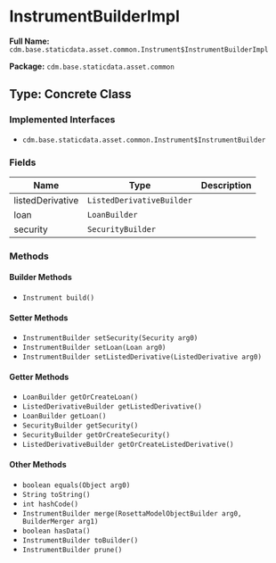 # InstrumentBuilderImpl

**Full Name:** `cdm.base.staticdata.asset.common.Instrument$InstrumentBuilderImpl`

**Package:** `cdm.base.staticdata.asset.common`

## Type: Concrete Class

### Implemented Interfaces

- `cdm.base.staticdata.asset.common.Instrument$InstrumentBuilder`

### Fields

| Name | Type | Description |
|------|------|-------------|
| listedDerivative | `ListedDerivativeBuilder` |  |
| loan | `LoanBuilder` |  |
| security | `SecurityBuilder` |  |

### Methods

#### Builder Methods

- `Instrument build()`

#### Setter Methods

- `InstrumentBuilder setSecurity(Security arg0)`
- `InstrumentBuilder setLoan(Loan arg0)`
- `InstrumentBuilder setListedDerivative(ListedDerivative arg0)`

#### Getter Methods

- `LoanBuilder getOrCreateLoan()`
- `ListedDerivativeBuilder getListedDerivative()`
- `LoanBuilder getLoan()`
- `SecurityBuilder getSecurity()`
- `SecurityBuilder getOrCreateSecurity()`
- `ListedDerivativeBuilder getOrCreateListedDerivative()`

#### Other Methods

- `boolean equals(Object arg0)`
- `String toString()`
- `int hashCode()`
- `InstrumentBuilder merge(RosettaModelObjectBuilder arg0, BuilderMerger arg1)`
- `boolean hasData()`
- `InstrumentBuilder toBuilder()`
- `InstrumentBuilder prune()`

